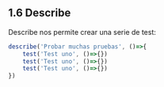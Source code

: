 ## 1.6 Describe

Describe nos permite crear una serie de test:

``` javascript
describe('Probar muchas pruebas', ()=>{
    test('Test uno', ()=>{})
    test('Test uno', ()=>{})
    test('Test uno', ()=>{})
})
```


